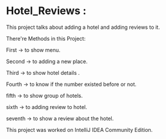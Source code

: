 # Hotel_Reviews :

This project talks about adding a hotel and adding reviews to it.

There're Methods in this Project:

First -> to show menu.

Second -> to adding a new place.

Third -> to show hotel details .

Fourth -> to know if the number existed before or not.

fifth -> to show group of hotels.

sixth -> to adding review to hotel.

seventh -> to show a review about the hotel. 

This project was worked on IntelliJ IDEA Community Edition.
